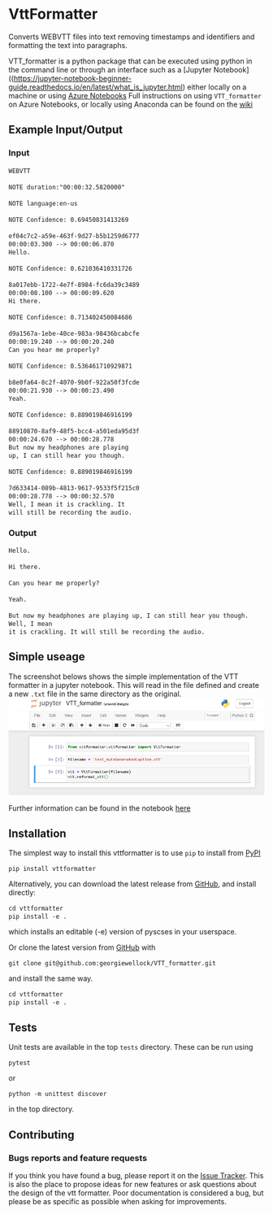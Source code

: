 # VttFormatter 

Converts WEBVTT files into text removing timestamps and identifiers and formatting the text into paragraphs.

VTT_formatter is a python package that can be executed using python in the command line or through an interface such as a [Jupyter Notebook]((https://jupyter-notebook-beginner-guide.readthedocs.io/en/latest/what_is_jupyter.html) either locally on a machine or using [Azure Notebooks](https://notebooks.azure.com/#)
Full instructions on using `VTT_formatter` on Azure Notebooks, or locally using Anaconda can be found on the [wiki](https://github.com/georgiewellock/VTT_formatter/wiki/VTT_formatter-using-Jupyter-Notebooks)

## Example Input/Output 

### Input

```
WEBVTT

NOTE duration:"00:00:32.5820000"

NOTE language:en-us

NOTE Confidence: 0.69450831413269

ef04c7c2-a59e-463f-9d27-b5b1259d6777
00:00:03.300 --> 00:00:06.870
Hello.

NOTE Confidence: 0.621036410331726

8a017ebb-1722-4e7f-8984-fc6da39c3489
00:00:08.100 --> 00:00:09.620
Hi there.

NOTE Confidence: 0.713402450084686

d9a1567a-1ebe-40ce-983a-98436bcabcfe
00:00:19.240 --> 00:00:20.240
Can you hear me properly?

NOTE Confidence: 0.536461710929871

b8e0fa64-8c2f-4070-9b0f-922a50f3fcde
00:00:21.930 --> 00:00:23.490
Yeah.

NOTE Confidence: 0.889019846916199

88910870-8af9-48f5-bcc4-a501eda95d3f
00:00:24.670 --> 00:00:28.778
But now my headphones are playing
up, I can still hear you though.

NOTE Confidence: 0.889019846916199

7d633414-089b-4813-9617-9533f5f215c0
00:00:28.778 --> 00:00:32.570
Well, I mean it is crackling. It 
will still be recording the audio.
```

### Output

```
Hello.

Hi there.

Can you hear me properly?

Yeah.

But now my headphones are playing up, I can still hear you though. Well, I mean 
it is crackling. It will still be recording the audio.
```

## Simple useage

The screenshot belows shows the simple implementation of the VTT formatter in a jupyter notebook. This will read in the file defined and create a new `.txt` file in the same directory as the original.
<img src="https://github.com/georgiewellock/VTT_formatter/blob/master//figures/example_usage.png"/>

Further information can be found in the notebook [here](https://github.com/georgiewellock/VTT_formatter/blob/master/VTT_formatter.ipynb)

## Installation

The simplest way to install this vttformatter is to use `pip` to install from [PyPI](https://pypi.org/project/vttformatter/)
```
pip install vttformatter
```

Alternatively, you can download the latest release from [GitHub](https://github.com/georgiewellock/VTT_formatter/releases), and install directly:
```
cd vttformatter
pip install -e .
```
which installs an editable (-e) version of pyscses in your userspace.

Or clone the latest version from [GitHub](https://github.com/georgiewellock/VTT_formatter/releases) with
```
git clone git@github.com:georgiewellock/VTT_formatter.git
```
and install the same way.
```
cd vttformatter
pip install -e .
```

## Tests

Unit tests are available in the top `tests` directory. These can be run using 
```
pytest
```

or 
```
python -m unittest discover
``` 
in the top directory.

## Contributing

### Bugs reports and feature requests

If you think you have found a bug, please report it on the [Issue Tracker](https://github.com/georgiewellock/VTT_formatter/issues). This is also the place to propose ideas for new features or ask questions about the design of the vtt formatter. Poor documentation is considered a bug, but please be as specific as possible when asking for improvements.
